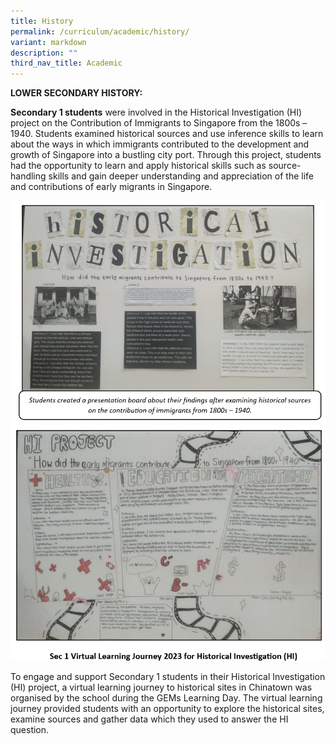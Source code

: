 ```yaml
---
title: History
permalink: /curriculum/academic/history/
variant: markdown
description: ""
third_nav_title: Academic
---
```

**LOWER SECONDARY HISTORY:**

**Secondary 1 students** were involved in the Historical Investigation (HI) project on the Contribution of Immigrants to Singapore from the 1800s – 1940. Students examined historical sources and use inference skills to learn about the ways in which immigrants contributed to the development and growth of Singapore into a bustling city port. Through this project, students had the opportunity to learn and apply historical skills such as source-handling skills and gain deeper understanding and appreciation of the life and contributions of early migrants in Singapore.

![](/images/2024_Hi1.jpg)
![](/images/2024_Hi2.jpg)




To engage and support Secondary 1 students in their Historical Investigation (HI) project, a virtual learning journey to historical sites in Chinatown was organised by the school during the GEMs Learning Day. The virtual learning journey provided students with an opportunity to explore the historical sites, examine sources and gather data which they used to answer the HI question.


